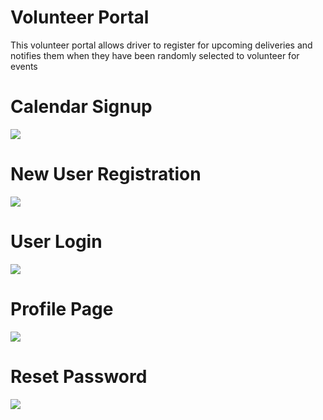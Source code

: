 # Volunteer Portal
This volunteer portal allows driver to register for upcoming deliveries and notifies them when they have been randomly selected to volunteer for events
# Calendar Signup
<img src="https://raw.githubusercontent.com/saahiljaffer/volunteerPortal/master/pictures/calendar.png"></img>
# New User Registration
<img src="https://raw.githubusercontent.com/saahiljaffer/volunteerPortal/master/pictures/signup.png"></img>
# User Login
<img src="https://raw.githubusercontent.com/saahiljaffer/volunteerPortal/master/pictures/login.png"></img>
# Profile Page
<img src="https://raw.githubusercontent.com/saahiljaffer/volunteerPortal/master/pictures/profile.png"></img>
# Reset Password
<img src="https://raw.githubusercontent.com/saahiljaffer/volunteerPortal/master/pictures/reset%20password.png"></img>

